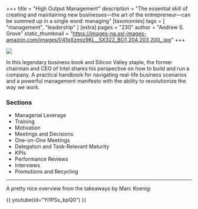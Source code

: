 +++
title = "High Output Management"
description = "The essential skill of creating and maintaining new businesses—the art of the entrepreneur—can be summed up in a single word: managing"
[taxonomies]
tags = [ "management", "leadership" ]
[extra]
pages = "230"
author = "Andrew S. Grove"
static_thumbnail = "https://images-na.ssl-images-amazon.com/images/I/41pXzmjz9KL._SX322_BO1,204,203,200_.jpg"
+++

<a target="_blank"  href="https://www.amazon.de/gp/product/0679762884/ref=as_li_tl?ie=UTF8&camp=1638&creative=6742&creativeASIN=0679762884&linkCode=as2&tag=chemaclass-21&linkId=489d35a9734e854490326fc569f59895">
    <img border="0" src="https://images-na.ssl-images-amazon.com/images/I/41pXzmjz9KL._SX322_BO1,204,203,200_.jpg" >
</a>

<!-- more -->

In this legendary business book and Silicon Valley staple, the former chairman and CEO of Intel shares his perspective
on how to build and run a company. A practical handbook for navigating real-life business scenarios and a powerful
management manifesto with the ability to revolutionize the way we work. 

### Sections

- Managerial Leverage
- Training
- Motivation
- Meetings and Decisions
- One-on-One Meetings
- Delegation and Task-Relevant Maturity
- KPIs
- Performance Reviews
- Interviews
- Promotions and Recycling

---

A pretty nice overview from the takeaways by Marc Koenig:

{{ youtube(id="Yi1PSs_bpQ0") }}
